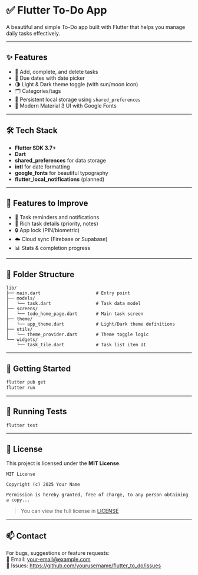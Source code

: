 # ✅ Flutter To-Do App

A beautiful and simple To-Do app built with Flutter that helps you manage daily tasks effectively.

---

## ✨ Features

- 📝 Add, complete, and delete tasks
- 📅 Due dates with date picker
- 🌗 Light & Dark theme toggle (with sun/moon icon)
- 🗂️ Categories/tags
- 💾 Persistent local storage using `shared_preferences`
- 🎨 Modern Material 3 UI with Google Fonts

---

## 🛠️ Tech Stack

- **Flutter SDK 3.7+**
- **Dart**
- **shared_preferences** for data storage
- **intl** for date formatting
- **google_fonts** for beautiful typography
- **flutter_local_notifications** (planned)

---

## 🧠 Features to Improve

- 🔔 Task reminders and notifications
- 📝 Rich task details (priority, notes)
- 🔒 App lock (PIN/biometric)
- ☁️ Cloud sync (Firebase or Supabase)
- 📊 Stats & completion progress

---

## 📂 Folder Structure

```
lib/
├── main.dart                     # Entry point
├── models/
│   └── task.dart                 # Task data model
├── screens/
│   └── todo_home_page.dart       # Main task screen
├── theme/
│   └── app_theme.dart            # Light/Dark theme definitions
├── utils/
│   └── theme_provider.dart       # Theme toggle logic
└── widgets/
    └── task_tile.dart            # Task list item UI
```

---

## 🚀 Getting Started

```bash
flutter pub get
flutter run
```

---

## 🧪 Running Tests

```bash
flutter test
```

---

## 📄 License

This project is licensed under the **MIT License**.

```
MIT License

Copyright (c) 2025 Your Name

Permission is hereby granted, free of charge, to any person obtaining a copy...
```

> You can view the full license in [LICENSE](LICENSE)

---

## 📫 Contact

For bugs, suggestions or feature requests:  
📧 Email: your-email@example.com  
🐛 Issues: https://github.com/yourusername/flutter_to_do/issues

